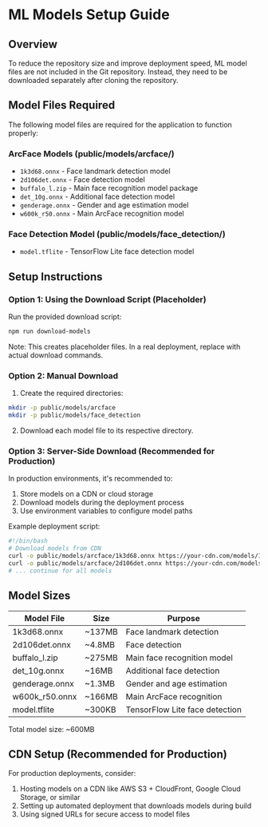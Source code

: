 # ML Models Setup Guide

## Overview

To reduce the repository size and improve deployment speed, ML model files are not included in the Git repository. Instead, they need to be downloaded separately after cloning the repository.

## Model Files Required

The following model files are required for the application to function properly:

### ArcFace Models (public/models/arcface/)
- `1k3d68.onnx` - Face landmark detection model
- `2d106det.onnx` - Face detection model
- `buffalo_l.zip` - Main face recognition model package
- `det_10g.onnx` - Additional face detection model
- `genderage.onnx` - Gender and age estimation model
- `w600k_r50.onnx` - Main ArcFace recognition model

### Face Detection Model (public/models/face_detection/)
- `model.tflite` - TensorFlow Lite face detection model

## Setup Instructions

### Option 1: Using the Download Script (Placeholder)

Run the provided download script:

```bash
npm run download-models
```

Note: This creates placeholder files. In a real deployment, replace with actual download commands.

### Option 2: Manual Download

1. Create the required directories:
```bash
mkdir -p public/models/arcface
mkdir -p public/models/face_detection
```

2. Download each model file to its respective directory.

### Option 3: Server-Side Download (Recommended for Production)

In production environments, it's recommended to:
1. Store models on a CDN or cloud storage
2. Download models during the deployment process
3. Use environment variables to configure model paths

Example deployment script:
```bash
#!/bin/bash
# Download models from CDN
curl -o public/models/arcface/1k3d68.onnx https://your-cdn.com/models/1k3d68.onnx
curl -o public/models/arcface/2d106det.onnx https://your-cdn.com/models/2d106det.onnx
# ... continue for all models
```

## Model Sizes

| Model File | Size | Purpose |
|------------|------|---------|
| 1k3d68.onnx | ~137MB | Face landmark detection |
| 2d106det.onnx | ~4.8MB | Face detection |
| buffalo_l.zip | ~275MB | Main face recognition model |
| det_10g.onnx | ~16MB | Additional face detection |
| genderage.onnx | ~1.3MB | Gender and age estimation |
| w600k_r50.onnx | ~166MB | Main ArcFace recognition |
| model.tflite | ~300KB | TensorFlow Lite face detection |

Total model size: ~600MB

## CDN Setup (Recommended for Production)

For production deployments, consider:
1. Hosting models on a CDN like AWS S3 + CloudFront, Google Cloud Storage, or similar
2. Setting up automated deployment that downloads models during build
3. Using signed URLs for secure access to model files